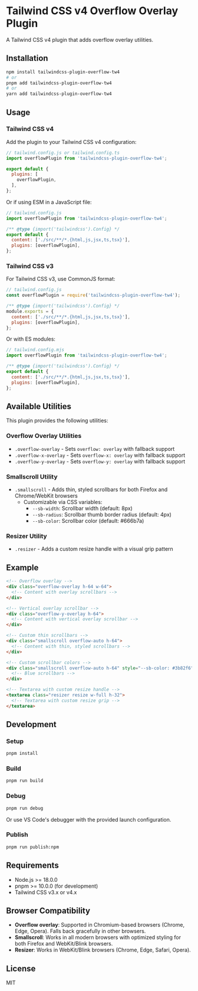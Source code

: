 # Tailwind CSS v4 Overflow Overlay Plugin

A Tailwind CSS v4 plugin that adds overflow overlay utilities.

## Installation

```bash
npm install tailwindcss-plugin-overflow-tw4
# or
pnpm add tailwindcss-plugin-overflow-tw4
# or
yarn add tailwindcss-plugin-overflow-tw4
```

## Usage

### Tailwind CSS v4

Add the plugin to your Tailwind CSS v4 configuration:

```javascript
// tailwind.config.js or tailwind.config.ts
import overflowPlugin from 'tailwindcss-plugin-overflow-tw4';

export default {
  plugins: [
    overflowPlugin,
  ],
};
```

Or if using ESM in a JavaScript file:

```javascript
// tailwind.config.js
import overflowPlugin from 'tailwindcss-plugin-overflow-tw4';

/** @type {import('tailwindcss').Config} */
export default {
  content: ['./src/**/*.{html,js,jsx,ts,tsx}'],
  plugins: [overflowPlugin],
};
```

### Tailwind CSS v3

For Tailwind CSS v3, use CommonJS format:

```javascript
// tailwind.config.js
const overflowPlugin = require('tailwindcss-plugin-overflow-tw4');

/** @type {import('tailwindcss').Config} */
module.exports = {
  content: ['./src/**/*.{html,js,jsx,ts,tsx}'],
  plugins: [overflowPlugin],
};
```

Or with ES modules:

```javascript
// tailwind.config.mjs
import overflowPlugin from 'tailwindcss-plugin-overflow-tw4';

/** @type {import('tailwindcss').Config} */
export default {
  content: ['./src/**/*.{html,js,jsx,ts,tsx}'],
  plugins: [overflowPlugin],
};
```

## Available Utilities

This plugin provides the following utilities:

### Overflow Overlay Utilities

- `.overflow-overlay` - Sets `overflow: overlay` with fallback support
- `.overflow-x-overlay` - Sets `overflow-x: overlay` with fallback support
- `.overflow-y-overlay` - Sets `overflow-y: overlay` with fallback support

### Smallscroll Utility

- `.smallscroll` - Adds thin, styled scrollbars for both Firefox and Chrome/WebKit browsers
  - Customizable via CSS variables:
    - `--sb-width`: Scrollbar width (default: 8px)
    - `--sb-radius`: Scrollbar thumb border radius (default: 4px)
    - `--sb-color`: Scrollbar color (default: #666b7a)

### Resizer Utility

- `.resizer` - Adds a custom resize handle with a visual grip pattern

## Example

```html
<!-- Overflow overlay -->
<div class="overflow-overlay h-64 w-64">
  <!-- Content with overlay scrollbars -->
</div>

<!-- Vertical overlay scrollbar -->
<div class="overflow-y-overlay h-64">
  <!-- Content with vertical overlay scrollbar -->
</div>

<!-- Custom thin scrollbars -->
<div class="smallscroll overflow-auto h-64">
  <!-- Content with thin, styled scrollbars -->
</div>

<!-- Custom scrollbar colors -->
<div class="smallscroll overflow-auto h-64" style="--sb-color: #3b82f6">
  <!-- Blue scrollbars -->
</div>

<!-- Textarea with custom resize handle -->
<textarea class="resizer resize w-full h-32">
  <!-- Textarea with custom resize grip -->
</textarea>
```

## Development

### Setup

```bash
pnpm install
```

### Build

```bash
pnpm run build
```

### Debug

```bash
pnpm run debug
```

Or use VS Code's debugger with the provided launch configuration.

### Publish

```bash
pnpm run publish:npm
```

## Requirements

- Node.js >= 18.0.0
- pnpm >= 10.0.0 (for development)
- Tailwind CSS v3.x or v4.x

## Browser Compatibility

- **Overflow overlay**: Supported in Chromium-based browsers (Chrome, Edge, Opera). Falls back gracefully in other browsers.
- **Smallscroll**: Works in all modern browsers with optimized styling for both Firefox and WebKit/Blink browsers.
- **Resizer**: Works in WebKit/Blink browsers (Chrome, Edge, Safari, Opera).

## License

MIT
